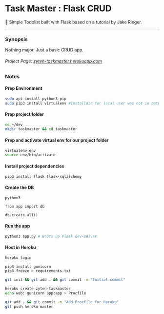 # Task Master : Flask CRUD
:pencil: Simple Todolist built with Flask based on a tutorial by Jake Rieger.
***
### Synopsis

Nothing major. Just a basic CRUD app.

###### Project Page: [zyten-taskmaster.herokuapp.com](https://zyten-taskmaster.herokuapp.com)

### Notes
#### Prep Environment
```bash
sudo apt install python3-pip
sudo pip3 install virtualenv #Installdir for local user was not in path by default (lazy to add :D)
```

#### Prep project folder
```bash
cd ~/dev
mkdir taskmaster && cd taskmaster
```

#### Prep and activate virtual env for our project folder
```bash
virtualenv env
source env/bin/activate
```

#### Install project dependencies
```bash
pip3 install flask flask-sqlalchemy
```

#### Create the DB
```bash
python3
```
```python3
from app import db

db.create_all()
```

#### Run the app
```bash
python3 app.py # Boots up Flask dev-server
```

#### Host in Heroku
```bash
heroku login

pip3 install gunicorn
pip3 freeze > requirements.txt

git init && git add . && git commit -m "Initial commit"

heroku create zyten-taskmaster
echo web: gunicorn app:app > Procfile

git add . && git commit -m "Add Procfile for Heroku"
git push heroku master
```

